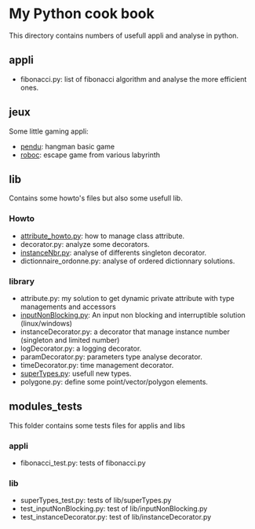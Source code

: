 # My Python cook book #

This directory contains numbers of usefull appli and analyse in python.

## appli ##

- fibonacci.py: list of fibonacci algorithm and analyse the more efficient ones.

## jeux ##

Some little gaming appli:
- [pendu](jeux/pendu/HANGMAN.md): hangman basic game
- [roboc](jeux/roboc/ROBOC.md): escape game from various labyrinth


## lib ##

Contains some howto's files but also some usefull lib.

### Howto ###
- [attribute_howto.py](lib/attribute_howto.md): how to manage class attribute.
- decorator.py: analyze some decorators.
- [instanceNbr.py](lib/instanceNbr.md): analyse of differents singleton decorator.
- dictionnaire_ordonne.py: analyse of ordered dictionnary solutions.


### library ###
- attribute.py: my solution to get dynamic private attribute with type managements and accessors
- [inputNonBlocking.py](lib/inputNonBlocking.md): An input non blocking and interruptible solution (linux/windows)
- instanceDecorator.py: a decorator that manage instance number (singleton and limited number)
- logDecorator.py: a logging decorator.
- paramDecorator.py: parameters type analyse decorator.
- timeDecorator.py: time management decorator.
- [superTypes.py](lib/superTypes.md): usefull new types.
- polygone.py: define some point/vector/polygon elements.

## modules_tests ## 

This folder contains some tests files for applis and libs

### appli ###

- fibonacci_test.py: tests of fibonacci.py

### lib ###

- superTypes_test.py: tests of lib/superTypes.py
- test_inputNonBlocking.py: test of lib/inputNonBlocking.py
- test_instanceDecorator.py: test of lib/instanceDecorator.py
